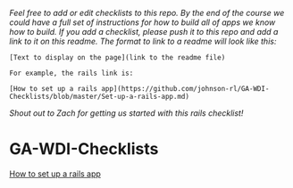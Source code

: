 *Feel free to add or edit checklists to this repo.  By the end of the course we could have a full set of instructions for how to build all of apps we know how to build.  If you add a checklist, please push it to this repo and add a link to it on this readme.  The format to link to a readme will look like this:*
```
[Text to display on the page](link to the readme file)

For example, the rails link is:

[How to set up a rails app](https://github.com/johnson-rl/GA-WDI-Checklists/blob/master/Set-up-a-rails-app.md)
```

*Shout out to Zach for getting us started with this rails checklist!*

# GA-WDI-Checklists

[How to set up a rails app](https://github.com/johnson-rl/GA-WDI-Checklists/blob/master/Set-up-a-rails-app.md)
